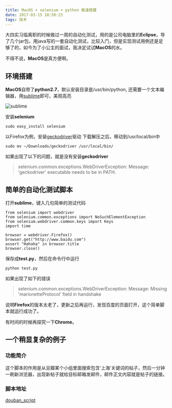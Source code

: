 ```yaml
---
title: MacOS + selenium + python 极速搭建
date: 2017-03-15 10:58:23
tags: 技术
---
```

大四实习临离职的时候做过一周的自动化测试，用的是公司电脑里的**Eclipse**，导了几个jar包，用java写的一套自动化测试，比较入门，但是实现测试用例还是足够了的，如今为了小公主的面试，我决定试试**MacOS**的水。

不得不说，**MacOS**是真方便啊。

## 环境搭建
**MacOS**自带了**python2.7**，默认安装目录是/usr/bin/python, 还需要一个文本编辑器，用[sublime](http://www.sublimetext.com/)即可，美观高亮

![sublime](https://cl.ly/103G3c3X383L/download/[644114119faae046396e6ca98c8ffafb]_Image%202017-03-15%20at%2010.33.32.png)
<!--more-->

安装**selenium**
```
sudo easy_install selenium
```
以Firefox为例，安装[geckodriver](https://github.com/mozilla/geckodriver/releases)驱动
下载解压之后，移动到/usr/local/bin中
```
sudo mv ~/Downloads/geckodriver /usr/local/bin/
```
如果出现了以下的问题，就是没有安装**geckodriver**
>selenium.common.exceptions.WebDriverException: Message: 'geckodriver' executable needs to be in PATH.

## 简单的自动化测试脚本
打开**sublime**，键入几句简单的测试代码
```
from selenium import webdriver
from selenium.common.exceptions import NoSuchElementException
from selenium.webdriver.common.keys import Keys
import time

browser = webdriver.Firefox() 
browser.get("http://www.baidu.com") 
assert "Hahaha" in browser.title
browser.close()
```
保存成**test.py**，然后在命令行中运行
```
python test.py
```
如果出现了如下的错误
>selenium.common.exceptions.WebDriverException: Message: Missing 'marionetteProtocol' field in handshake

说明**Firefox**的版本太老了，更新之后再运行，发现百度的页面打开，这个简单脚本就运行成功了。

有时间的时候再探究一下**Chrome**。
## 一个稍显复杂的例子
### 功能简介
这个脚本的作用是从豆瓣某个小组里面搜索包含‘上海’关键词的帖子，然后一分钟一刷新浏览器，出现新帖子就给目标邮箱发邮件，邮件正文内容就是帖子的链接。
### 脚本地址
[douban_script](https://github.com/lolilukia/douban_script)